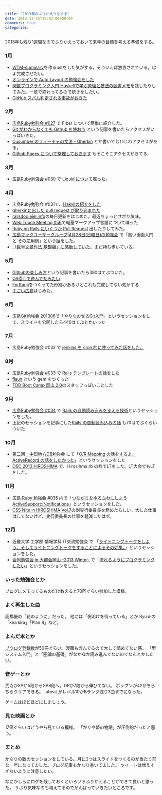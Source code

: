 ```yaml
---

title: "2013年のふりかえりをする"
date: 2013-12-25T19:42:00+09:00
comments: true
categories:
---
```


2013年も残り1週間なのでふりかえっておいて来年の目標を考える準備をする。

### 1月

* [WTM-summary](https://github.com/eiel/WTM-summary)を作るustをした気がする。そういえば放置されている。はよ完成させたい。
* [オンラインで Auto Layout の勉強会をした](http://blog.eiel.info/blog/2013/01/13/ios-autolayout/)
* [関数プログラミング入門 Haskellで学ぶ原理と技法の読書メモ](http://blog.eiel.info/blog/categories/guan-shu-puroguraminguru-men/)を残したりしてみた。一章で終わってるので続きをしたい。
* [GitHub スパム判定される事故がおきた](http://blog.eiel.info/blog/2013/01/21/github-spam/)

### 2月

* [広島Ruby勉強会 #027](http://hiroshimarb.github.io/blog/2013/01/18/hiroshimarb-27/) で Fiber について簡単に紹介した。
* [Git がわからなくても Github を使おう](http://blog.eiel.info/blog/2013/02/06/how-to-use-github/) という記事を書いたらアクセスがいっぱいきた。
* [Cucumber のフィーチャの文法 - Gherkin](http://blog.eiel.info/blog/2013/02/12/gherkin/) とか書いてじわじわアクセスがある。
* [Github Pages について整理しておきます](http://blog.eiel.info/blog/2013/02/17/github-pages/) もそこそこアクセスがきてる

### 3月

* [広島Ruby勉強会 #030](http://hiroshimarb.github.com/blog/2013/02/08/hiroshimarb-30/) で [Liquid について喋った](http://blog.eiel.info/blog/2013/03/02/abc-liquid/)。


### 4月

* 広島Ruby勉強会 #031で、[Hakyllの紹介をした](http://www.slideshare.net/TomohikoHimura/hakyll-18303056)
* [gherkinに出した pull request が取り込まれた](https://github.com/cucumber/gherkin/pull/229)
* [railsdoc.eiel.info](https://github.com/eiel/railsdoc.eiel.info)の毎日更新をはじめた。最近ちょっとサボり気味。
* [Web Touch Meeting #56](http://www.webtouchmeeting.com/meeting/2013/04/56web-touch-meeting.html)で軽量マークアップ言語について喋った
* [Ruby on Rails にいくつか Pull Request](https://github.com/rails/rails/pull/10339) 出したりしてみた。
* [広島マックユーザーグループ|4月28日(日曜日)の勉強会](http://atnd.org/events/36583) で「黒い画面入門 と その応用例」という話をした。
* [「数学文章作法 基礎編」に感動していた](http://blog.eiel.info/blog/2013/04/16/writing-math-text-basic/)。まだ持ち歩いている。


### 5月

* [Githubの楽しみ方](http://blog.eiel.info/blog/2013/05/13/how-to-enjoy-github/)という記事を書いたら390はてぶついた。
* [OA@ITで遊んでたみたい](http://qa.atmarkit.co.jp/users/eiel/activities)
* [ForKanji](http://fourkanji.herokuapp.com/game)をつくってた形跡があるけどこれも完成してない気がする
* [すごい広島](http://great-h.github.io/)はじめた。

### 6月

* [広島Git勉強会 201306](http://hiroshimarb.github.io/blog/2013/04/06/hiroshimarb-git-201306/)で「[やりなおせるGit入門](http://www.slideshare.net/TomohikoHimura/git-22237343)」というセッションをして、スライドを公開したら440はてぶとかいった

### 7月

* 広島Ruby勉強会 #032 で [jenkins を cron 的に使ってみた話をした。](http://www.slideshare.net/TomohikoHimura/jenkins-23971945)

### 8月

* [広島Ruby勉強会 #033](http://hiroshimarb.github.io/blog/2013/08/03/hiroshimarb-33/) で [Rails テンプレートの話をした](http://www.slideshare.net/TomohikoHimura/rails-template)
* [flaun](http://blog.eiel.info/blog/2013/08/10/flaun/) という gem をつくった
* [TDD Boot Camp 岡山 2.0](http://eielh-life.tumblr.com/post/59874413017/tdd-boot-camp-2-0)のスタッフっぽいことした

### 9月

* [広島Ruby勉強会 #034](http://hiroshimarb.github.io/blog/2013/09/07/hiroshimarb-34/) で [Rails の自動読み込みを支える技術](http://blog.eiel.info/blog/2013/09/07/autoload-rails/)というセッションをした。
* 上記のセッションを記事にした[Rails の自動読み込みの話](http://blog.eiel.info/blog/2013/09/07/autoload-rails/) も70はてぶぐらいついた

### 10月

* [第二回　中国地方DB勉強会](http://local.aguuu.com/events/21550) にて「[O/R Mapping の話をするよ。ActiveRecord の話をしたかった](https://www.slideshare.net/TomohikoHimura/or-mapping-activerecord)」というセッションをした
* [OSC 2013 HIROSHIMA](http://www.ospn.jp/osc2013-hiroshima/) で、Hirosihma.rb の枠でLTをした。LT大会でもLTをした。

### 11月

* [広島 Ruby 勉強会 #035](http://hiroshimarb.github.io/blog/2013/11/02/hiroshimarb-35/) 内で「[つながりをゆるふわにしよう ActiveSupport::Notifications](http://www.slideshare.net/TomohikoHimura/active-supprt-notifications)」というセッションをした。
* [CSS Nite in HIROSHIMA Vol.7](http://cssnite.webtouchmeeting.com/vol7/)の副実行委員長を務めたらしい。大した仕事はしてないけど、実行委員長の仕事を軽減したはず。

### 12月

* 近畿大学 工学部 情報学科 IT交流勉強会 で 「[ライトニングトークをしよう、そしてライトニングトークをすることによるその効果。](https://speakerdeck.com/eiel/raitoningutokuwosiyou-sositeraitoningutokuwosurukotoniyorusofalsexiao-guo)」というセッションをした。
* [合同勉強会 in 大都会岡山 -2013 Winter-](http://gbdaitokai.doorkeeper.jp/events/5725) で「[流れるようにプログラミングしたい](http://blog.eiel.info/blog/2013/12/15/gbdaitokai-2013/)」というセッションをした。

### いった勉強会とか

ブログにメモってるものだけ数えると70回ぐらい参加した模様。

### よく再生した曲

高橋優の「花のように」だった。
他には「夜明けを待っている」とか Ryu☆の 「kira kira」「Plan 8」など。

### よんだ本とか

[ブクログ登録数](http://booklog.jp/users/eiel)が50冊ぐらい。漫画も含んでるので大して読めてない感。
「型システム入門」と「圏論の基礎」がなかなか読み進んでないのでなんとかしたい。

### 音ゲーとか

弐寺がSPが5段からSP8段へ。DPが7段から伸びてない。
ポップンが42がちらちらクリアできる。
jubeat がレベル10がBランク残り3曲までになった。

ゲームはほどほどにしましょう。


### 見た映画とか

17個ぐらいはどうやら見ている模様。
「かぐや姫の物語」が圧倒的だったと思う。

### まとめ

かなりの数のセッションをしている。月に2つはスライドをつくるのが当たり前な一年になってました。ブログ記事もかなり書いてました。
ツイートは増えすぎないように注意したい。


なにかしらにログを残しておくといろいろふりかえることができて良いと思った。
サボり気味なのも増えてるのでがんばっていきたいところです。
